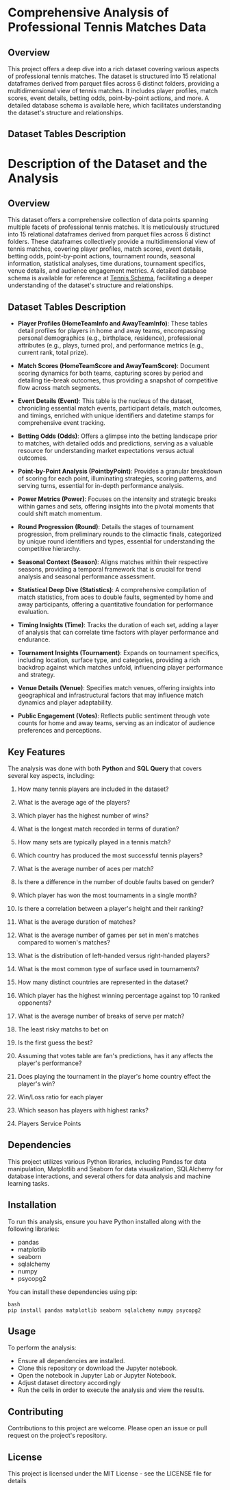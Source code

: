 # Comprehensive Analysis of Professional Tennis Matches Data
## Overview
This project offers a deep dive into a rich dataset covering various aspects of professional tennis matches. The dataset is structured into 15 relational dataframes derived from parquet files across 6 distinct folders, providing a multidimensional view of tennis matches. It includes player profiles, match scores, event details, betting odds, point-by-point actions, and more. A detailed database schema is available here, which facilitates understanding the dataset's structure and relationships.

## Dataset Tables Description
# Description of the Dataset and the Analysis

## Overview
This dataset offers a comprehensive collection of data points spanning multiple facets of professional tennis matches. It is meticulously structured into 15 relational dataframes derived from parquet files across 6 distinct folders. These dataframes collectively provide a multidimensional view of tennis matches, covering player profiles, match scores, event details, betting odds, point-by-point actions, tournament rounds, seasonal information, statistical analyses, time durations, tournament specifics, venue details, and audience engagement metrics. A detailed database schema is available for reference at <a href='https://dbdiagram.io/d/Tennis-Schema-65085e6b02bd1c4a5ec9eca3'>Tennis Schema</a>, facilitating a deeper understanding of the dataset's structure and relationships.

## Dataset Tables Description
* **Player Profiles (HomeTeamInfo and AwayTeamInfo)**: 
These tables detail profiles for players in home and away teams, encompassing personal demographics (e.g., birthplace, residence), professional attributes (e.g., plays, turned pro), and performance metrics (e.g., current rank, total prize).

* **Match Scores (HomeTeamScore and AwayTeamScore)**: 
Document scoring dynamics for both teams, capturing scores by period and detailing tie-break outcomes, thus providing a snapshot of competitive flow across match segments.

* **Event Details (Event)**: This table is the nucleus of the dataset, chronicling essential match events, participant details, match outcomes, and timings, enriched with unique identifiers and datetime stamps for comprehensive event tracking.

* **Betting Odds (Odds)**: Offers a glimpse into the betting landscape prior to matches, with detailed odds and predictions, serving as a valuable resource for understanding market expectations versus actual outcomes.

* **Point-by-Point Analysis (PointbyPoint)**: Provides a granular breakdown of scoring for each point, illuminating strategies, scoring patterns, and serving turns, essential for in-depth performance analysis.

* **Power Metrics (Power)**: Focuses on the intensity and strategic breaks within games and sets, offering insights into the pivotal moments that could shift match momentum.

* **Round Progression (Round)**: Details the stages of tournament progression, from preliminary rounds to the climactic finals, categorized by unique round identifiers and types, essential for understanding the competitive hierarchy.

* **Seasonal Context (Season)**: Aligns matches within their respective seasons, providing a temporal framework that is crucial for trend analysis and seasonal performance assessment.

* **Statistical Deep Dive (Statistics)**: A comprehensive compilation of match statistics, from aces to double faults, segmented by home and away participants, offering a quantitative foundation for performance evaluation.

* **Timing Insights (Time)**: Tracks the duration of each set, adding a layer of analysis that can correlate time factors with player performance and endurance.

* **Tournament Insights (Tournament)**: Expands on tournament specifics, including location, surface type, and categories, providing a rich backdrop against which matches unfold, influencing player performance and strategy.

* **Venue Details (Venue)**: Specifies match venues, offering insights into geographical and infrastructural factors that may influence match dynamics and player adaptability.

* **Public Engagement (Votes)**: Reflects public sentiment through vote counts for home and away teams, serving as an indicator of audience preferences and perceptions.


        
## Key Features
The analysis was done with both **Python** and **SQL Query** that covers several key aspects, including:

1. How many tennis players are included in the dataset?

2. What is the average age of the players?

3. Which player has the highest number of wins?

4. What is the longest match recorded in terms of duration?

5. How many sets are typically played in a tennis match?

6. Which country has produced the most successful tennis players?

7. What is the average number of aces per match?

8. Is there a difference in the number of double faults based on gender?

9. Which player has won the most tournaments in a single month?

10. Is there a correlation between a player's height and their ranking?

11. What is the average duration of matches?

12. What is the average number of games per set in men's matches compared to women's matches?

13. What is the distribution of left-handed versus right-handed players?

14. What is the most common type of surface used in tournaments?

15. How many distinct countries are represented in the dataset?

16. Which player has the highest winning percentage against top 10 ranked opponents?

17. What is the average number of breaks of serve per match?

18. The least risky matchs to bet on

19. Is the first guess the best?

20. Assuming that votes table are fan's predictions, has it any affects the player's performance?

21. Does playing the tournament in the player's home country effect the player's win?

22. Win/Loss ratio for each player

23. Which season has players with highest ranks?

24. Players Service Points

## Dependencies

This project utilizes various Python libraries, including Pandas for data manipulation, Matplotlib and Seaborn for data visualization, SQLAlchemy for database interactions, and several others for data analysis and machine learning tasks.

## Installation
To run this analysis, ensure you have Python installed along with the following libraries:

* pandas
* matplotlib
* seaborn
* sqlalchemy
* numpy
* psycopg2

You can install these dependencies using pip:

    bash
    pip install pandas matplotlib seaborn sqlalchemy numpy psycopg2

## Usage
To perform the analysis:

* Ensure all dependencies are installed.
* Clone this repository or download the Jupyter notebook.
* Open the notebook in Jupyter Lab or Jupyter Notebook.
* Adjust dataset directory accordingly
* Run the cells in order to execute the analysis and view the results.

## Contributing
Contributions to this project are welcome. Please open an issue or pull request on the project's repository.

## License
This project is licensed under the MIT License - see the LICENSE file for details